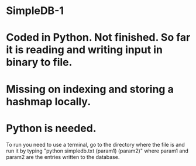 # SimpleDB-1
# Coded in Python. Not finished. So far it is reading and writing input in binary to file.
# Missing on indexing and storing a hashmap locally.
# Python is needed.
To run you need to use a terminal, go to the directory where the file is and run it by
typing "python simpledb.txt (param1) (param2)" where param1 and param2 are the entries
written to the database.
